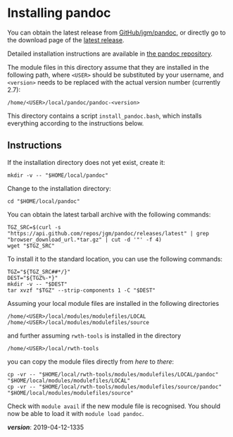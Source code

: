 # Installing pandoc

You can obtain the latest release from [GitHub/jgm/pandoc](https://github.com/jgm/pandoc),
or directly go to the download page of the [latest release](https://github.com/jgm/pandoc/releases/latest).

Detailed installation instructions are available in [the pandoc repository](https://github.com/jgm/pandoc/blob/master/INSTALL.md).

The module files in this directory assume that they are installed in the following path,
where `<USER>` should be substituted by your username, 
and `<version>` needs to be replaced with the actual version number (currently 2.7):
```
/home/<USER>/local/pandoc/pandoc-<version>
```

This directory contains a script `install_pandoc.bash`, which installs everything according to the instructions below.

## Instructions

If the installation directory does not yet exist, create it:
```
mkdir -v -- "$HOME/local/pandoc"
```

Change to the installation directory:
```
cd "$HOME/local/pandoc"
```

You can obtain the latest tarball archive with the following commands:
```
TGZ_SRC=$(curl -s "https://api.github.com/repos/jgm/pandoc/releases/latest" | grep "browser_download_url.*tar.gz" | cut -d '"' -f 4)
wget "$TGZ_SRC"
```

To install it to the standard location, you can use the following commands:
```
TGZ="${TGZ_SRC##*/}"
DEST="${TGZ%-*}"
mkdir -v -- "$DEST"
tar xvzf "$TGZ" --strip-components 1 -C "$DEST"
```

Assuming your local module files are installed in the following directories
```
/home/<USER>/local/modules/modulefiles/LOCAL
/home/<USER>/local/modules/modulefiles/source
```

and further assuming `rwth-tools` is installed in the directory
```
/home/<USER>/local/rwth-tools
```

you can copy the module files directly from *here* to *there*:
```
cp -vr -- "$HOME/local/rwth-tools/modules/modulefiles/LOCAL/pandoc" "$HOME/local/modules/modulefiles/LOCAL"
cp -vr -- "$HOME/local/rwth-tools/modules/modulefiles/source/pandoc" "$HOME/local/modules/modulefiles/source"
```

Check with `module avail` if the new module file is recognised.
You should now be able to load it with `module load pandoc`.

___version___: 2019-04-12-1335


